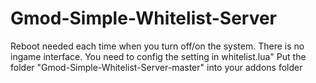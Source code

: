 # Gmod-Simple-Whitelist-Server
Reboot needed each time when you turn off/on the system.
There is no ingame interface.
You need to config the setting in whitelist.lua"
Put the folder "Gmod-Simple-Whitelist-Server-master" into your addons folder
